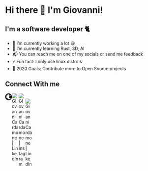 # Hi there 👋 I'm Giovanni!

## I'm a software developer 🐈

- :telescope: I’m currently working a lot :laughing:
- :seedling: I’m currently learning Rust, 3D, AI
- :mailbox_with_mail: You can reach me on one of my socials or send me feedback
- :zap: Fun fact: I only use linux distro's
- :goal_net: 2020 Goals: Contribute more to Open Source projects

## Connect With me

[<img align="left" alt="Giovanni Cardamone | Website" width="22px" src="https://raw.githubusercontent.com/iconic/open-iconic/master/svg/globe.svg" />][website]	
[<img align="left" alt="Giovanni Cardamone | LinkedIn" width="22px" src="https://cdn.jsdelivr.net/npm/simple-icons@v3/icons/facebook.svg" />][facebook]	
[<img align="left" alt="Giovanni Cardamone | Instagram" width="22px" src="https://cdn.jsdelivr.net/npm/simple-icons@v3/icons/instagram.svg" />][instagram]	
[<img align="left" alt="Giovanni Cardamone | LinkedIn" width="22px" src="https://cdn.jsdelivr.net/npm/simple-icons@v3/icons/linkedin.svg" />][linkedin]

[website]: https://giovannicardamone.github.io
[facebook]: https://www.facebook.com/G.Cardamone2
[instagram]: http://instagram.com/giovannicardamone
[linkedin]: https://www.linkedin.com/in/giovanni-cardamone-41306973/
